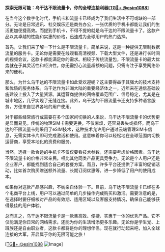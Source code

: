 **探索无限可能：乌干达不限流量卡，你的全球连接利器[[TG💪+ @esim1088](https://t.me/s/esim1088)]**

在当今这个数字化时代，手机卡和流量卡已经成为了我们生活中不可或缺的一部分。无论是日常通讯、社交娱乐还是商务办公，一张优质的手机卡都能让我们的生活更加便捷高效。而提到手机卡，不得不提的就是乌干达的不限流量卡了。这款产品以其卓越的性能和实惠的价格，迅速成为全球用户的热门选择。

首先，让我们来了解一下什么是不限流量卡。简单来说，这是一种提供无限制数据流量的服务卡。无论你是需要在线观看高清视频、下载大型文件，还是进行长时间的视频会议，这款卡都能满足你的需求。相较于传统流量包，不限流量卡的最大优势就在于其灵活性和经济性。你无需担心流量超额的问题，只需专注于享受网络带来的便利。

那么，为什么乌干达的不限流量卡如此受欢迎呢？这主要得益于其强大的技术支持和优质的服务体系。乌干达作为非洲大陆的重要经济体之一，近年来在通信基础设施建设上投入了大量资源。其运营商提供的网络覆盖范围广、信号稳定，尤其是在城市地区，几乎实现了无缝连接。此外，乌干达的不限流量卡还支持多种语言服务，方便来自世界各地的用户使用。

对于那些经常旅行或需要在多个国家间切换的人来说，乌干达不限流量卡的优势更是显而易见。传统的物理SIM卡需要更换，不仅麻烦，还容易丢失或损坏。而乌干达的不限流量卡则采用了eSIM技术，这种技术允许用户通过云端管理SIM卡信息，无需实体卡片即可完成激活和使用。这意味着你可以轻松地在全球范围内切换运营商，享受本地化的资费和服务。

当然，选择一款合适的手机卡不仅仅要看技术参数，还需要考虑价格因素。乌干达不限流量卡的价格非常亲民，相比其他同类产品更具竞争力。无论是个人用户还是企业客户，都能找到适合自己的套餐方案。而且，许多平台还提供了丰富的促销活动，比如首次购买赠送额外流量、长期订阅优惠等，进一步降低了用户的使用成本。

如果你对这款产品感兴趣，不妨亲自体验一下。目前，乌干达不限流量卡已经在多个电商平台上线，用户可以通过简单的几步操作完成购买和激活。需要注意的是，在选择时要仔细核对产品的有效期、适用区域以及客服支持情况，确保自己能够获得最佳的用户体验。

总而言之，乌干达不限流量卡是一款集高效、便捷、实惠于一体的优秀产品。它不仅能满足你日常的网络需求，还能为你的生活增添更多乐趣。无论你是学生党、上班族还是自由职业者，这款卡都将是你的理想伴侣。现在就行动起来吧，加入全球连接的大军，开启属于你的无限可能之旅！

[[TG💪+ @esim1088](https://t.me/s/esim1088) ![Image](https://i.postimg.cc/4NQfJmqS/Snipaste-2025-05-13-00-14-12.png)]